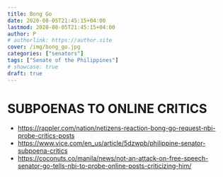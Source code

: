 ```yaml
---
title: Bong Go
date: 2020-08-05T21:45:15+04:00
lastmod: 2020-08-05T21:45:15+04:00
author: P
# authorlink: https://author.site
cover: /img/bong_go.jpg
categories: ["senators"]
tags: ["Senate of the Philippines"]
# showcase: true
draft: true
---
```



<!--more-->


# SUBPOENAS TO ONLINE CRITICS
+ https://rappler.com/nation/netizens-reaction-bong-go-request-nbi-probe-critics-posts
+ https://www.vice.com/en_us/article/5dzwpb/philippine-senator-subpoena-critics
+ https://coconuts.co/manila/news/not-an-attack-on-free-speech-senator-go-tells-nbi-to-probe-online-posts-criticizing-him/
